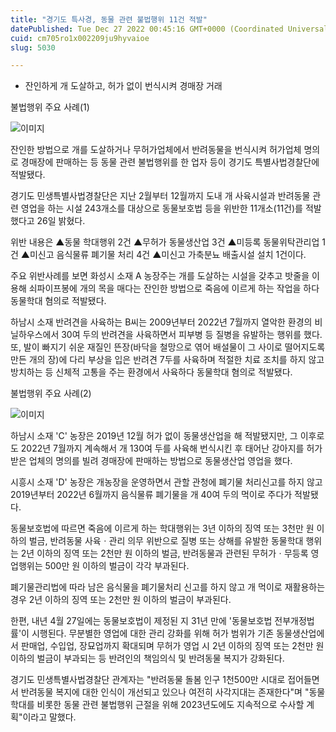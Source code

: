 ```yaml
---
title: "경기도 특사경, 동물 관련 불법행위 11건 적발"
datePublished: Tue Dec 27 2022 00:45:16 GMT+0000 (Coordinated Universal Time)
cuid: cm705ro1x002209ju9hyvaioe
slug: 5030

---
```



- 잔인하게 개 도살하고, 허가 없이 번식시켜 경매장 거래

불법행위 주요 사례(1)

![이미지](https://cdn.hashnode.com/res/hashnode/image/upload/v1739258771308/4df8eecb-7238-4805-aaa5-7846eb8c54af.jpeg)

잔인한 방법으로 개를 도살하거나 무허가업체에서 반려동물을 번식시켜 허가업체 명의로 경매장에 판매하는 등 동물 관련 불법행위를 한 업자 등이 경기도 특별사법경찰단에 적발됐다.

경기도 민생특별사법경찰단은 지난 2월부터 12월까지 도내 개 사육시설과 반려동물 관련 영업을 하는 시설 243개소를 대상으로 동물보호법 등을 위반한 11개소(11건)를 적발했다고 26일 밝혔다.

위반 내용은 ▲동물 학대행위 2건 ▲무허가 동물생산업 3건 ▲미등록 동물위탁관리업 1건 ▲미신고 음식물류 폐기물 처리 4건 ▲미신고 가축분뇨 배출시설 설치 1건이다.

주요 위반사례를 보면 화성시 소재 A 농장주는 개를 도살하는 시설을 갖추고 밧줄을 이용해 쇠파이프봉에 개의 목을 매다는 잔인한 방법으로 죽음에 이르게 하는 작업을 하다 동물학대 혐의로 적발됐다.

하남시 소재 반려견을 사육하는 B씨는 2009년부터 2022년 7월까지 열악한 환경의 비닐하우스에서 30여 두의 반려견을 사육하면서 피부병 등 질병을 유발하는 행위를 했다. 또, 발이 빠지기 쉬운 재질인 뜬장(바닥을 철망으로 엮어 배설물이 그 사이로 떨어지도록 만든 개의 장)에 다리 부상을 입은 반려견 7두를 사육하며 적절한 치료 조치를 하지 않고 방치하는 등 신체적 고통을 주는 환경에서 사육하다 동물학대 혐의로 적발됐다.

불법행위 주요 사례(2)

![이미지](https://cdn.hashnode.com/res/hashnode/image/upload/v1739258773751/edccf094-05b4-410a-9e01-5908d6643738.jpeg)

하남시 소재 'C' 농장은 2019년 12월 허가 없이 동물생산업을 해 적발됐지만, 그 이후로도 2022년 7월까지 계속해서 개 130여 두를 사육해 번식시킨 후 태어난 강아지를 허가받은 업체의 명의를 빌려 경매장에 판매하는 방법으로 동물생산업 영업을 했다.

시흥시 소재 'D' 농장은 개농장을 운영하면서 관할 관청에 폐기물 처리신고를 하지 않고 2019년부터 2022년 6월까지 음식물류 폐기물을 개 40여 두의 먹이로 주다가 적발됐다.

동물보호법에 따르면 죽음에 이르게 하는 학대행위는 3년 이하의 징역 또는 3천만 원 이하의 벌금, 반려동물 사육ㆍ관리 의무 위반으로 질병 또는 상해를 유발한 동물학대 행위는 2년 이하의 징역 또는 2천만 원 이하의 벌금, 반려동물과 관련된 무허가ㆍ무등록 영업행위는 500만 원 이하의 벌금이 각각 부과된다.

폐기물관리법에 따라 남은 음식물을 폐기물처리 신고를 하지 않고 개 먹이로 재활용하는 경우 2년 이하의 징역 또는 2천만 원 이하의 벌금이 부과된다.

한편, 내년 4월 27일에는 동물보호법이 제정된 지 31년 만에 '동물보호법 전부개정법률'이 시행된다. 무분별한 영업에 대한 관리 강화를 위해 허가 범위가 기존 동물생산업에서 판매업, 수입업, 장묘업까지 확대되며 무허가 영업 시 2년 이하의 징역 또는 2천만 원 이하의 벌금이 부과되는 등 반려인의 책임의식 및 반려동물 복지가 강화된다.

경기도 민생특별사법경찰단 관계자는 "반려동물 돌봄 인구 1천500만 시대로 접어들면서 반려동물 복지에 대한 인식이 개선되고 있으나 여전히 사각지대는 존재한다"며 "동물학대를 비롯한 동물 관련 불법행위 근절을 위해 2023년도에도 지속적으로 수사할 계획"이라고 말했다.